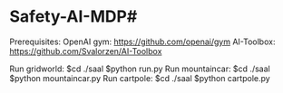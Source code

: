 # Safety-AI-MDP#

Prerequisites:
  OpenAI gym: https://github.com/openai/gym
  AI-Toolbox: https://github.com/Svalorzen/AI-Toolbox
 
 Run gridworld: $cd ./saal
                $python run.py
 Run mountaincar: $cd ./saal
                $python mountaincar.py
 Run cartpole: $cd ./saal
                $python cartpole.py
